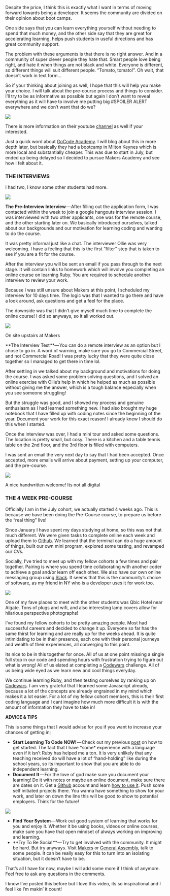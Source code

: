 Despite the price, I think this is exactly what I want in terms of moving forward towards being a developer. It seems the community are divided on their opinion about boot camps.

One side says that you can learn everything yourself without needing to spend that much money, and the other side say that they are great for accelerating learning, helps push students in useful directions and has great community support.

The problem with these arguments is that there is no right answer. And in a community of super clever people they hate that. Smart people love being right, and hate it when things are not black and white. Everyone is different, so different things will suit different people. “Tomato, tomato!”. Oh wait, that doesn’t work in text form…

So if your thinking about joining as well, I hope that this will help you make your choice. I will talk about the pre-course process and things to consider. I’ll try to be as informative as possible but again I don’t want to reveal everything as it will have to involve me putting big #SPOILER ALERT everywhere and we don’t want that do we?

![](https://cdn-images-1.medium.com/max/800/0*mooDPyIZ_elxZ2o-.png)

There is more information on their youtube [channel](https://www.youtube.com/channel/UCdOjPqhheKtuIFtnYGOGW9A) as well if your interested.

Just a quick word about [GoCode Academy](http://www.gocode.academy/). I will blog about this in more depth later, but basically they had a bootcamp in Milton Keynes which is more local and substantially cheaper. This was due to start in July, but ended up being delayed so I decided to pursue Makers Academy and see how I felt about it.

### THE INTERVIEWS

I had two, I know some other students had more.

![](https://cdn-images-1.medium.com/max/800/0*bedpRvEv38KGOiTM.jpg)

**The Pre-Interview Interview** — After filling out the application form, I was contacted within the week to join a google hangouts interview session. I was interviewed with two other applicants, one was for the remote course, and the other starting later on. We basically introduced ourselves, talked about our backgrounds and our motivation for learning coding and wanting to do the course.

It was pretty informal just like a chat. The interviewer Ollie was very welcoming. I have a feeling that this is the first “filter” step that is taken to see if you are a fit for the course.

After the interview you will be sent an email if you pass through to the next stage. It will contain links to homework which will involve you completing an online course on learning Ruby. You are required to schedule another interview to review your work.

Because I was still unsure about Makers at this point, I scheduled my interview for 10 days time. The logic was that I wanted to go there and have a look around, ask questions and get a feel for the place.

The downside was that I didn’t give myself much time to complete the online course! I did so anyways, so it all worked out.

![](https://cdn-images-1.medium.com/max/800/0*G3_wOJo793fgN-UI.jpg)

On site upstairs at Makers

**The Interview Test **— You can do a remote interview as an option but I chose to go in. A word of warning, make sure you go to Commercial Street, and not Commercial Road! I was pretty lucky that they were quite close together so I managed to get there in time lol.

After settling in we talked about my background and motivations for doing the course. I was asked some problem solving questions, and I solved an online exercise with Ollie’s help in which he helped as much as possible without giving me the answer, which is a tough balance especially when you see someone struggling!

But the struggle was good, and I showed my process and genuine enthusiasm as I had learned something new. I had also brought my huge notebook that I have filled up with coding notes since the beginning of the year. Document your work for this exact reason! I already knew I should do this when I started.

Once the interview was over, I had a mini tour and asked some questions. The location is pretty small, but cosy. There is a kitchen and a table tennis table on the 2nd floor, and the 3rd floor is filled with computers.

I was sent an email the very next day to say that I had been accepted. Once accepted, more emails will arrive about payment, setting up your computer, and the pre-course.

![](https://cdn-images-1.medium.com/max/800/0*ObYdofPv-e2tEldC.JPG)

A nice handwritten welcome! Its not all digital

### THE 4 WEEK PRE-COURSE

Officially I am in the July cohort, we actually started 4 weeks ago. This is because we have been doing the Pre-Course course, to prepare us before the “real thing” live!

Since January I have spent my days studying at home, so this was not that much different. We were given tasks to complete online each week and upload them to [Github](https://github.com/pyan83). We learned that the terminal can do a huge amount of things, built our own mini program, explored some testing, and revamped our CVs.

Socially, I’ve tried to meet up with my fellow cohorts a few times and pair together. Pairing is where you spend time collaborating with another coder to achieve a goal and/or learn off each other. We also have our own online messaging group using [Slack](https://slack.com/). It seems that this is the community’s choice of software, as my friend in NY who is a developer uses it for work too.

![](https://cdn-images-1.medium.com/max/800/0*v2hj-qGj7eNbDj92.JPG)

One of my fave places to meet with the other students was Qbic Hotel near Algate. Tons of plugs and wifi, and also interesting lamp covers allow for hilarious perspective photographs!

I’ve found my fellow cohorts to be pretty amazing people. Most had successful careers and decided to change it up. Everyone so far has the same thirst for learning and are really up for the weeks ahead. It is quite intimidating to be in their presence, each one with their personal journeys and wealth of their experiences, all converging to this point.

Its nice to be in this together for once. All of us at one point missing a single full stop in our code and spending hours with frustration trying to figure out what is wrong! All of us elated at completing a [Codewars](http://codewars.com/) challenge. All of us being wide eyed as we learn new and cool things everyday.

We continue learning Ruby, and then testing ourselves by ranking up on [Codewars](http://codewars.com/). I am very grateful that I learned some Javascript already, because a lot of the concepts are already engrained in my mind which makes it a lot easier. For a lot of my fellow cohort members, this is their first coding language and I cant imagine how much more difficult it is with the amount of information they have to take in!

**ADVICE & TIPS**

This is some things that I would advise for you if you want to increase your chances of getting in;

*   **Start Learning To Code NOW!** — Check out my previous [post](https://thep-log.blogspot.co.uk/2017/04/beginners-guide-to-coding-from-beginner.html) on how to get started. The fact that I have \*some\* experience with a language even if it isn’t Ruby has helped me a ton. It is very unlikely that any teaching received do will have a lot of “hand-holding” like during the school years, so its important to show that you are able to do independent learning.
*   **Document It** — For the love of god make sure you document your learning! Do it with notes or maybe an online document, make sure there are dates on it. Get a [Github](https://github.com/) account and learn [how to use it](https://www.youtube.com/watch?v=BCQHnlnPusY&list=PLRqwX-V7Uu6ZF9C0YMKuns9sLDzK6zoiV). Push some self initiated projects there. You wanna have something to show for your work, and later on down the line this will be good to show to potential employers. Think for the future!

![](https://cdn-images-1.medium.com/max/800/0*P7CJefsj8DdpLsMU.)

*   **Find Your System** — Work out good system of learning that works for you and enjoy it. Whether it be using books, videos or online courses, make sure you have that open mindset of always working on improving and learning.
*   **Try To Be Social **— Try to get involved with the community. It might be hard. But try anyways. Visit [Makers](http://www.makersacademy.com/) or [General Assembly](https://generalassemb.ly/locations/london), talk to some people. It can be really easy for this to turn into an isolating situation, but it doesn’t have to be.

That’s all I have for now, maybe I will add some more if I think of anymore. Feel free to ask any questions in the comments.

I know I’ve posted this before but I love this video, its so inspirational and I feel like I’m makin’ it count!